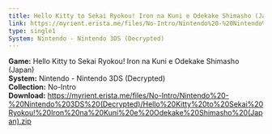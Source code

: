 ```yaml
---
title: Hello Kitty to Sekai Ryokou! Iron na Kuni e Odekake Shimasho (Japan)
link: https://myrient.erista.me/files/No-Intro/Nintendo%20-%20Nintendo%203DS%20(Decrypted)/Hello%20Kitty%20to%20Sekai%20Ryokou!%20Iron%20na%20Kuni%20e%20Odekake%20Shimasho%20(Japan).zip
type: single1
System: Nintendo - Nintendo 3DS (Decrypted)
---
```

<b>Game:</b> Hello Kitty to Sekai Ryokou! Iron na Kuni e Odekake Shimasho (Japan)<br>
<b>System:</b> Nintendo - Nintendo 3DS (Decrypted)<br>
<b>Collection:</b> No-Intro<br>
<b>Download:</b> https://myrient.erista.me/files/No-Intro/Nintendo%20-%20Nintendo%203DS%20(Decrypted)/Hello%20Kitty%20to%20Sekai%20Ryokou!%20Iron%20na%20Kuni%20e%20Odekake%20Shimasho%20(Japan).zip